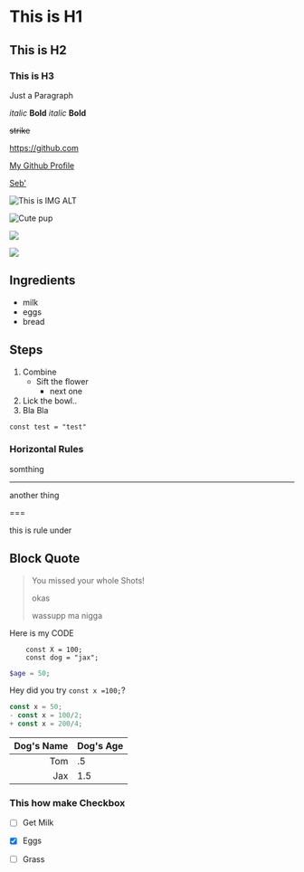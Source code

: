 # This is H1

## This is H2

### This is H3

Just a Paragraph

_italic_
**Bold**
_italic_
**Bold**

~~strike~~

<https://github.com>

[My Github Profile](http://github.com/titan9389 "this is Seb's github")

[Seb'][1]

[1]: http://github.com/titan9389

![This is IMG ALT](http://unsplash.it/500/500?random "this is the tooltip")

![Cute pup][pup]

[pup]: http://unsplash.it/500/500?image=1012

[![](http://unsplash.it/50/50?image=1000)](http://unsplash.it/500/500?image=1000)

[<img src="http://unsplash.it/50/50?image=1001">](http://unplash.it/500/500?image=1001)

## Ingredients

* milk
* eggs
* bread

## Steps

1. Combine
    * Sift the flower 
		* next one
2. Lick the bowl..
3. Bla Bla

```JS Code
const test = "test"
```

### Horizontal Rules

somthing

---

another thing

===

this is rule under

## Block Quote

> You missed your whole Shots!
>
> okas
>
> wassupp ma nigga

Here is my CODE

    	const X = 100;
    	const dog = "jax";


```php
$age = 50;
```

Hey did you try `const x =100;`?

```js
const x = 50;
- const x = 100/2;
+ const x = 200/4;
```

|Dog's Name| Dog's Age|
|---------:|:---------|
|Tom|.5|
|Jax|1.5|


### This how make Checkbox
* [ ] Get Milk
* [x] Eggs
* [ ] Grass


















